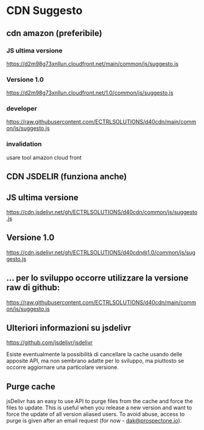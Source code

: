 # CDN Suggesto

## cdn amazon (preferibile)

### JS ultima versione

https://d2m98g73xnllun.cloudfront.net/main/common/js/suggesto.js

### Versione 1.0

https://d2m98g73xnllun.cloudfront.net/1.0/common/js/suggesto.js

### developer

https://raw.githubusercontent.com/ECTRLSOLUTIONS/d40cdn/main/common/js/suggesto.js

### invalidation

usare tool amazon cloud front

## CDN JSDELIR (funziona anche)


## JS ultima versione
https://cdn.jsdelivr.net/gh/ECTRLSOLUTIONS/d40cdn/common/js/suggesto.js

## Versione 1.0
https://cdn.jsdelivr.net/gh/ECTRLSOLUTIONS/d40cdn@1.0/common/js/suggesto.js

## ... per lo sviluppo occorre utilizzare la versione raw di github:
https://raw.githubusercontent.com/ECTRLSOLUTIONS/d40cdn/main/common/js/suggesto.js

## Ulteriori informazioni su jsdelivr
https://github.com/jsdelivr/jsdelivr

Esiste eventualmente la possibilità di cancellare la cache usando delle apposite API,
ma non sembrano adatte per lo sviluppo, ma piuttosto se occorre aggiornare una particolare versione.

## Purge cache
jsDelivr has an easy to use API to purge files from the cache and force the files to update. 
This is useful when you release a new version and want to force the update of all version aliased users.
To avoid abuse, access to purge is given after an email request (for now - dak@prospectone.io).
